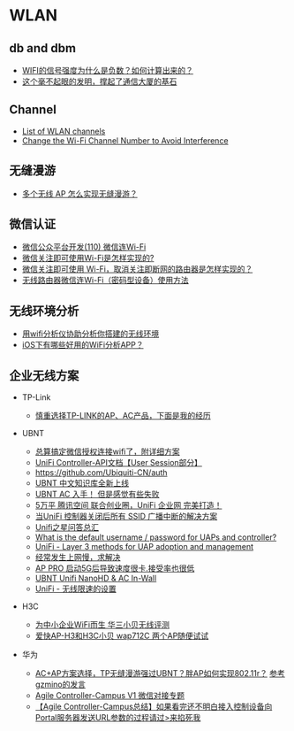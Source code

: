 # WLAN

## db and dbm
* [WIFI的信号强度为什么是负数？如何计算出来的？](https://www.zhihu.com/question/22166789?sort=created)
* [这个毫不起眼的发明，撑起了通信大厦的基石](https://zhuanlan.zhihu.com/p/53381281)

## Channel
* [List of WLAN channels](https://en.wikipedia.org/wiki/List_of_WLAN_channels)
* [Change the Wi-Fi Channel Number to Avoid Interference](https://www.lifewire.com/wifi-channel-number-change-to-avoid-interference-818208)

## 无缝漫游
* [多个无线 AP 怎么实现无缝漫游？](https://www.zhihu.com/question/19751226)

## 微信认证
* [微信公众平台开发(110) 微信连Wi-Fi](http://www.cnblogs.com/txw1958/p/weixin-wifi.html)
* [微信关注即可使用Wi-Fi是怎样实现的?](http://network.51cto.com/art/201406/442828.htm)
* [微信关注即可使用 Wi-Fi，取消关注即断网的路由器是怎样实现的？](https://www.zhihu.com/question/23667625)
* [无线路由器微信连Wi-Fi（密码型设备）使用方法](http://service.tp-link.com.cn/detail_article_3304.html)

## 无线环境分析
* [用wifi分析仪协助分析你搭建的无线环境](http://bbs.ubnt.com.cn/forum.php?mod=viewthread&tid=13814&extra=page%3D1%26filter%3Dtypeid%26typeid%3D102%26typeid%3D102)
* [iOS下有哪些好用的WiFi分析APP？](https://www.zhihu.com/question/41404124)

## 企业无线方案
* TP-Link
  * [慎重选择TP-LINK的AP、AC产品，下面是我的经历](http://tieba.baidu.com/p/3508791303)
* UBNT
  * [总算搞定微信授权连接wifi了，附详细方案](http://bbs.ubnt.com.cn/forum.php?mod=viewthread&tid=17679&extra=page%3D1)
  * [UniFi Controller-API文档【User Session部分】](http://bbs.ubnt.com.cn/forum.php?mod=viewthread&tid=15577&extra=page%3D1)
  * <https://github.com/Ubiquiti-CN/auth>
  * [UBNT 中文知识库全新上线](http://bbs.ubnt.com.cn/knowledge.php)
  * [UBNT AC 入手！ 但是感觉有些失败](https://www.chiphell.com/thread-1158729-1-1.html)
  * [5万平 腾讯空间 联合创业圈，UniFi 企业网 完美打造！](http://bbs.ubnt.com.cn/forum.php?mod=viewthread&tid=17568&extra=page%3D1)
  * [当UniFi 控制器关闭后所有 SSID 广播中断的解决方案](http://bbs.ubnt.com.cn/forum.php?mod=viewthread&tid=13316&highlight=unifi%2B%E5%85%B3%E9%97%AD)
  * [Unifi之星问答总汇](http://bbs.ubnt.com.cn/forum.php?mod=viewthread&tid=13515)
  * [What is the default username / password for UAPs and controller?](https://help.ubnt.com/hc/en-us/articles/204909374-UniFi-What-is-the-default-username-password-for-UAPs-and-controller-)
  * [UniFi - Layer 3 methods for UAP adoption and management](https://help.ubnt.com/hc/en-us/articles/204909754-UniFi-Layer-3-methods-for-UAP-adoption-and-management)
  * [经常发生上网慢，求解决](http://bbs.ubnt.com.cn/forum.php?mod=viewthread&tid=18934&extra=page%3D4)
  * [AP PRO 启动5G后导致速度很卡.接受率也很低](http://bbs.ubnt.com.cn/forum.php?mod=viewthread&tid=19065&extra=page%3D5)
  * [UBNT Unifi NanoHD & AC In-Wall](https://www.chiphell.com/article-20602-1.html)
  * [UniFi - 无线限速的设置](https://help.ui.com.cn/hc/zh-cn/articles/115000150702-UniFi-%E6%97%A0%E7%BA%BF%E9%99%90%E9%80%9F%E7%9A%84%E8%AE%BE%E7%BD%AE)

* H3C
  * [为中小企业WiFi而生 华三小贝无线评测](http://net.it168.com/a2016/1130/3050/000003050277_all.shtml)
  * [爱快AP-H3和H3C小贝 wap712C 两个AP随便试试](https://www.chiphell.com/thread-1639244-1-1.html)
* 华为
  * [AC+AP方案选择，TP无缝漫游强过UBNT？胖AP如何实现802.11r？](http://koolshare.cn/thread-109233-1-4.html) [参考gzmino的发言](http://koolshare.cn/forum.php?mod=viewthread&tid=109233&page=1&authorid=17218)
  * [Agile Controller-Campus V1 微信对接专题](http://support.huawei.com/enterprise/docinforeader.action?contentId=DOC1000082669&partNo=10142)
  * [【Agile Controller-Campus总结】如果看完还不明白接入控制设备向Portal服务器发送URL参数的过程请过>来掐死我](http://forum.huawei.com/enterprise/thread-354775.html)

